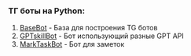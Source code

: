 ### ТГ боты на Python:
1. [BaseBot](https://github.com/ZOORoman/python/tree/main/tgbot/basebot) - База для построения TG ботов
2. [GPTskillBot](https://github.com/ZOORoman/python/tree/main/tgbot/gptskillbot) - Бот использующий разные GPT API
3. [MarkTaskBot](https://github.com/ZOORoman/python/tree/main/tgbot/marktaskbot) - Бот для заметок